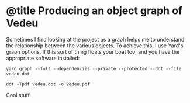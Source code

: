 # @title Producing an object graph of Vedeu

Sometimes I find looking at the project as a graph helps me to
understand the relationship between the various objects. To achieve
this, I use Yard's graph options. If this sort of thing floats your
boat too, and you have the appropriate software installed:

```shell
yard graph --full --dependencies --private --protected --dot --file vedeu.dot

dot -Tpdf vedeu.dot -o vedeu.pdf
```

Cool stuff.
